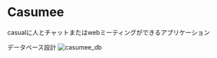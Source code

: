 # Casumee

casualに人とチャットまたはwebミーティングができるアプリケーション

データベース設計
![casumee_db](https://user-images.githubusercontent.com/64523345/110069963-5054f200-7dbc-11eb-8bcb-a8384244b4b6.png)